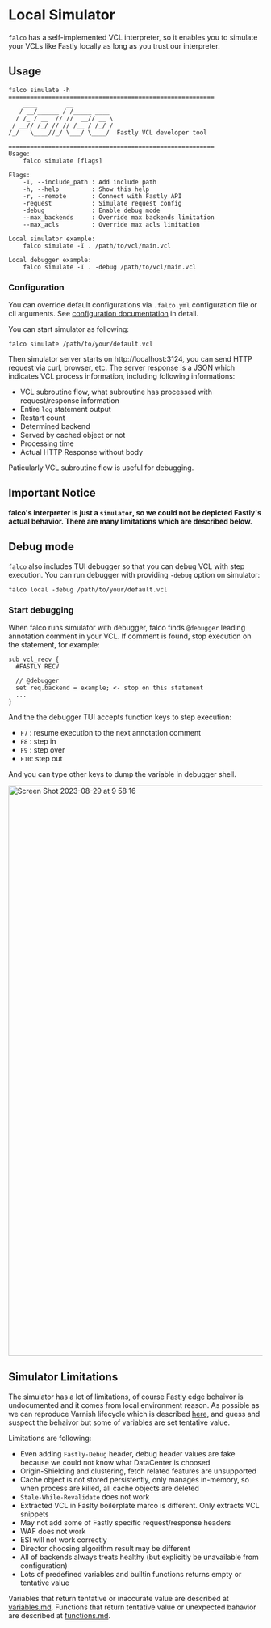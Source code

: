 # Local Simulator

`falco` has a self-implemented VCL interpreter, so it enables you to simulate your VCLs like Fastly locally as long as you trust our interpreter.

## Usage

```
falco simulate -h
=========================================================
    ____        __
   / __/______ / /_____ ____
  / /_ / __  // //  __// __ \
 / __// /_/ // // /__ / /_/ /
/_/   \____//_/ \___/ \____/  Fastly VCL developer tool

=========================================================
Usage:
    falco simulate [flags]

Flags:
    -I, --include_path : Add include path
    -h, --help         : Show this help
    -r, --remote       : Connect with Fastly API
    -request           : Simulate request config
    -debug             : Enable debug mode
    --max_backends     : Override max backends limitation
    --max_acls         : Override max acls limitation

Local simulator example:
    falco simulate -I . /path/to/vcl/main.vcl

Local debugger example:
    falco simulate -I . -debug /path/to/vcl/main.vcl
```

### Configuration

You can override default configurations via `.falco.yml` configuration file or cli arguments. See [configuration documentation](https://github.com/ysugimoto/falco/blob/develop/docs/configuration.md) in detail.


You can start simulator as following:

```shell
falco simulate /path/to/your/default.vcl
```

Then simulator server starts on http://localhost:3124, you can send HTTP request via curl, browser, etc.
The server response is a JSON which indicates VCL process information, including following informations:

- VCL subroutine flow, what subroutine has processed with request/response information
- Entire `log` statement output
- Restart count
- Determined backend
- Served by cached object or not
- Processing time
- Actual HTTP Response without body

Paticularly VCL subroutine flow is useful for debugging.

## Important Notice

**falco's interpreter is just a `simulator`, so we could not be depicted Fastly's actual behavior.
There are many limitations which are described below.**


## Debug mode

`falco` also includes TUI debugger so that you can debug VCL with step execution.
You can run debugger with providing `-debug` option on simulator:

```
falco local -debug /path/to/your/default.vcl
```

### Start debugging

When falco runs simulator with debugger, falco finds `@debugger` leading annotation comment in your VCL.
If comment is found, stop execution on the statement, for example:

```vcl
sub vcl_recv {
  #FASTLY RECV

  // @debugger
  set req.backend = example; <- stop on this statement
  ...
}
```

And the the debugger TUI accepts function keys to step execution:

- `F7` : resume execution to the next annotation comment
- `F8` : step in
- `F9` : step over
- `F10`: step out

And you can type other keys to dump the variable in debugger shell.

<img width="1128" alt="Screen Shot 2023-08-29 at 9 58 16" src="https://github.com/ysugimoto/falco/assets/1000401/9be8cd4c-d726-41ef-832a-483ed03579ca">

## Simulator Limitations

The simulator has a lot of limitations, of course Fastly edge behaivor is undocumented and it comes from local environment reason.
As possible as we can reproduce Varnish lifecycle which is described [here](https://developer.fastly.com/learning/vcl/using/), and guess and suspect the behaivor but some of variables are set tentative value.

Limitations are following:

- Even adding `Fastly-Debug` header, debug header values are fake because we could not know what DataCenter is choosed
- Origin-Shielding and clustering, fetch related features are unsupported
- Cache object is not stored persistently, only manages in-memory, so when process are killed, all cache objects are deleted
- `Stale-While-Revalidate` does not work
- Extracted VCL in Faslty boilerplate marco is different. Only extracts VCL snippets
- May not add some of Fastly specific request/response headers
- WAF does not work
- ESI will not work correctly
- Director choosing algorithm result may be different
- All of backends always treats healthy (but explicitly be unavailable from configuration)
- Lots of predefined variables and builtin functions returns empty or tentative value

Variables that return tentative or inaccurate value are described at [variables.md](https://github.com/ysugimoto/falco/blob/develop/docs/variables.md).
Functions that return tentative value or unexpected bahavior are described at [functions.md](https://github.com/ysugimoto/falco/blob/develop/docs/functions.md).

